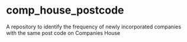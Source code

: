 # comp_house_postcode
A repository to identify the frequency of newly incorporated companies with the same post code on Companies House
